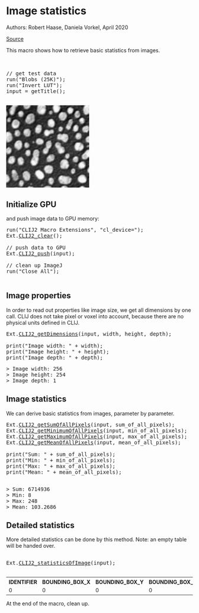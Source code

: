 

# Image statistics
Authors: Robert Haase, Daniela Vorkel, April 2020

[Source](https://github.com/clij/clij2-docs/tree/master/src/main/macro/image_statistics.ijm)
        

This macro shows how to retrieve basic statistics from images.

<pre class="highlight">


// get test data
run("Blobs (25K)");
run("Invert LUT");
input = getTitle();

</pre>
<a href="image_1588706800630.png"><img src="image_1588706800630.png" width="224" alt="blobs.gif"/></a>

## Initialize GPU
 and push image data to GPU memory:

<pre class="highlight">
run("CLIJ2 Macro Extensions", "cl_device=");
Ext.<a href="https://clij.github.io/clij2-docs/reference_clear">CLIJ2_clear</a>();

// push data to GPU
Ext.<a href="https://clij.github.io/clij2-docs/reference_push">CLIJ2_push</a>(input);

// clean up ImageJ
run("Close All");

</pre>

## Image properties
In order to read out properties like image size, we get all dimensions by one call. 
CLIJ does not take pixel or voxel into account, because there are no physical units defined in CLIJ.

<pre class="highlight">
Ext.<a href="https://clij.github.io/clij2-docs/reference_getDimensions">CLIJ2_getDimensions</a>(input, width, height, depth);

print("Image width: " + width);
print("Image height: " + height);
print("Image depth: " + depth);
</pre>
<pre>
> Image width: 256
> Image height: 254
> Image depth: 1
</pre>

## Image statistics
We can derive basic statistics from images, parameter by parameter.

<pre class="highlight">
Ext.<a href="https://clij.github.io/clij2-docs/reference_getSumOfAllPixels">CLIJ2_getSumOfAllPixels</a>(input, sum_of_all_pixels);
Ext.<a href="https://clij.github.io/clij2-docs/reference_getMinimumOfAllPixels">CLIJ2_getMinimumOfAllPixels</a>(input, min_of_all_pixels);
Ext.<a href="https://clij.github.io/clij2-docs/reference_getMaximumOfAllPixels">CLIJ2_getMaximumOfAllPixels</a>(input, max_of_all_pixels);
Ext.<a href="https://clij.github.io/clij2-docs/reference_getMeanOfAllPixels">CLIJ2_getMeanOfAllPixels</a>(input, mean_of_all_pixels);

print("Sum: " + sum_of_all_pixels);
print("Min: " + min_of_all_pixels);
print("Max: " + max_of_all_pixels);
print("Mean: " + mean_of_all_pixels);

</pre>
<pre>
> Sum: 6714936
> Min: 8
> Max: 248
> Mean: 103.2686
</pre>

## Detailed statistics
More detailed statistics can be done by this method. Note: an empty table will be handed over.

<pre class="highlight">

Ext.<a href="https://clij.github.io/clij2-docs/reference_statisticsOfImage">CLIJ2_statisticsOfImage</a>(input);

</pre>
<table>
<tr><th>IDENTIFIER</th><th>BOUNDING_BOX_X</th><th>BOUNDING_BOX_Y</th><th>BOUNDING_BOX_Z</th><th>BOUNDING_BOX_END_X</th><th>BOUNDING_BOX_END_Y</th><th>BOUNDING_BOX_END_Z</th><th>BOUNDING_BOX_WIDTH</th><th>BOUNDING_BOX_HEIGHT</th><th>BOUNDING_BOX_DEPTH</th><th>MINIMUM_INTENSITY</th><th>MAXIMUM_INTENSITY</th><th>MEAN_INTENSITY</th><th>SUM_INTENSITY</th><th>STANDARD_DEVIATION_INTENSITY</th><th>PIXEL_COUNT</th><th>SUM_INTENSITY_TIMES_X</th><th>SUM_INTENSITY_TIMES_Y</th><th>SUM_INTENSITY_TIMES_Z</th><th>MASS_CENTER_X</th><th>MASS_CENTER_Y</th><th>MASS_CENTER_Z</th><th>SUM_X</th><th>SUM_Y</th><th>SUM_Z</th><th>CENTROID_X</th><th>CENTROID_Y</th><th>CENTROID_Z</th><th>SUM_DISTANCE_TO_MASS_CENTER</th><th>MEAN_DISTANCE_TO_MASS_CENTER</th><th>MAX_DISTANCE_TO_MASS_CENTER</th><th>MAX_MEAN_DISTANCE_TO_MASS_CENTER_RATIO</th><th>SUM_DISTANCE_TO_CENTROID</th><th>MEAN_DISTANCE_TO_CENTROID</th><th>MAX_DISTANCE_TO_CENTROID</th><th>MAX_MEAN_DISTANCE_TO_CENTROID_RATIO</th></tr>
<tr><td>0</td><td>0</td><td>0</td><td>0</td><td>255</td><td>253</td><td>0</td><td>256</td><td>254</td><td>1</td><td>8</td><td>248</td><td>103.269</td><td>6714936</td><td>71.057</td><td>65024</td><td>869461976</td><td>845974672</td><td>0</td><td>129.482</td><td>125.984</td><td>0</td><td>8290560</td><td>8225536</td><td>0</td><td>127.500</td><td>126.500</td><td>0</td><td>6344833.765</td><td>97.577</td><td>181.380</td><td>1.859</td><td>6343893.233</td><td>97.562</td><td>179.607</td><td>1.841</td></tr>
</table>


At the end of the macro, clean up.






